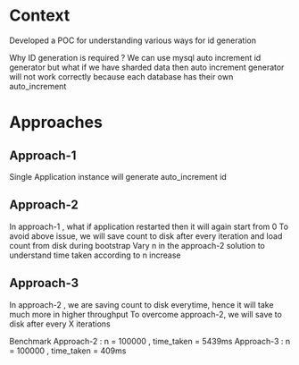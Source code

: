 # Context
Developed a POC for understanding various ways for id generation

Why ID generation is required ?
We can use mysql auto increment id generator but what if we have sharded data then auto increment generator will not work correctly because
each database has their own auto_increment

# Approaches

## Approach-1
Single Application instance will generate auto_increment id

## Approach-2
In approach-1 , what if application restarted then it will again start from 0
To avoid above issue, we will save count to disk after every iteration and load count from disk during bootstrap
Vary n in the approach-2 solution to understand time taken according to n increase

## Approach-3
In approach-2 , we are saving count to disk everytime, hence it will take much more in higher throughput
To overcome approach-2, we will save to disk after every X iterations

Benchmark
Approach-2 : n = 100000 , time_taken = 5439ms
Approach-3 : n = 100000 , time_taken = 409ms